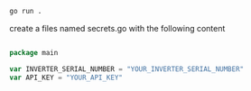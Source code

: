 ```bash
go run .
```

create a files named secrets.go with the following content

```go

package main

var INVERTER_SERIAL_NUMBER = "YOUR_INVERTER_SERIAL_NUMBER"
var API_KEY = "YOUR_API_KEY"

```
